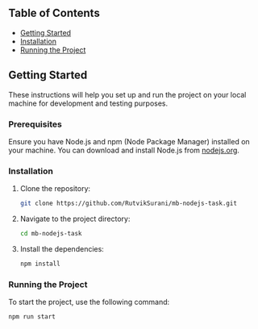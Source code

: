 ## Table of Contents
- [Getting Started](#getting-started)
- [Installation](#installation)
- [Running the Project](#running-the-project)

## Getting Started

These instructions will help you set up and run the project on your local machine for development and testing purposes.

### Prerequisites

Ensure you have Node.js and npm (Node Package Manager) installed on your machine. You can download and install Node.js from [nodejs.org](https://nodejs.org/).

### Installation

1. Clone the repository:

    ```sh
    git clone https://github.com/RutvikSurani/mb-nodejs-task.git
    ```

2. Navigate to the project directory:

    ```sh
    cd mb-nodejs-task
    ```

3. Install the dependencies:

    ```sh
    npm install
    ```

### Running the Project

To start the project, use the following command:

```sh
npm run start
